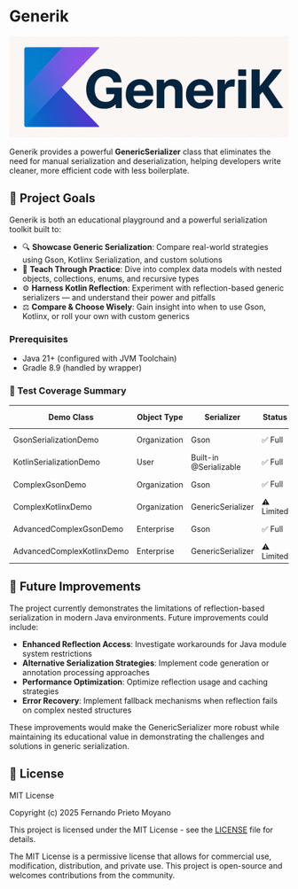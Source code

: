 # Generik

![Generik Banner](art/banner.jpg)

Generik provides a powerful **GenericSerializer** class that eliminates the need for manual serialization and deserialization, helping developers write cleaner, more efficient code with less boilerplate.

## 🎯 Project Goals

Generik is both an educational playground and a powerful serialization toolkit built to:

- 🔍 **Showcase Generic Serialization**: Compare real-world strategies using Gson, Kotlinx Serialization, and custom solutions  
- 🧠 **Teach Through Practice**: Dive into complex data models with nested objects, collections, enums, and recursive types  
- ⚙️ **Harness Kotlin Reflection**: Experiment with reflection-based generic serializers — and understand their power and pitfalls  
- ⚖️ **Compare & Choose Wisely**: Gain insight into when to use Gson, Kotlinx, or roll your own with custom generics

### Prerequisites
- Java 21+ (configured with JVM Toolchain)
- Gradle 8.9 (handled by wrapper)

### 🧪 Test Coverage Summary

| Demo Class | Object Type | Serializer | Status | Test Coverage |
|------------|-------------|------------|---------|---------------|
| GsonSerializationDemo | Organization | Gson | ✅ Full | ✅ Complete |
| KotlinSerializationDemo | User | Built-in @Serializable | ✅ Full | ✅ Complete |
| ComplexGsonDemo | Organization | Gson | ✅ Full | ✅ Complete |
| ComplexKotlinxDemo | Organization | GenericSerializer | ⚠️ Limited | ✅ Error Handling |
| AdvancedComplexGsonDemo | Enterprise | Gson | ✅ Full | ✅ Complete |
| AdvancedComplexKotlinxDemo | Enterprise | GenericSerializer | ⚠️ Limited | ✅ Error Handling |

## 🚀 Future Improvements

The project currently demonstrates the limitations of reflection-based serialization in modern Java environments. Future improvements could include:

- **Enhanced Reflection Access**: Investigate workarounds for Java module system restrictions
- **Alternative Serialization Strategies**: Implement code generation or annotation processing approaches
- **Performance Optimization**: Optimize reflection usage and caching strategies
- **Error Recovery**: Implement fallback mechanisms when reflection fails on complex nested structures 

These improvements would make the GenericSerializer more robust while maintaining its educational value in demonstrating the challenges and solutions in generic serialization.

## 📄 License

MIT License

Copyright (c) 2025 Fernando Prieto Moyano

This project is licensed under the MIT License - see the [LICENSE](LICENSE) file for details.

The MIT License is a permissive license that allows for commercial use, modification, distribution, and private use. This project is open-source and welcomes contributions from the community.
